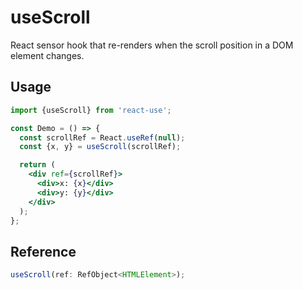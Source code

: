 # useScroll

React sensor hook that re-renders when the scroll position in a DOM element changes.

## Usage

```jsx
import {useScroll} from 'react-use';

const Demo = () => {
  const scrollRef = React.useRef(null);
  const {x, y} = useScroll(scrollRef);

  return (
    <div ref={scrollRef}>
      <div>x: {x}</div>
      <div>y: {y}</div>
    </div>
  );
};
```

## Reference

```ts
useScroll(ref: RefObject<HTMLElement>);
```
